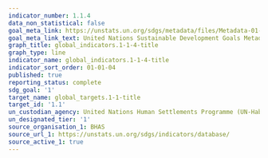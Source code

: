 ```yaml
---
indicator_number: 1.1.4
data_non_statistical: false
goal_meta_link: https://unstats.un.org/sdgs/metadata/files/Metadata-01-04-01.pdf
goal_meta_link_text: United Nations Sustainable Development Goals Metadata (pdf 894kB)
graph_title: global_indicators.1-1-4-title
graph_type: line
indicator_name: global_indicators.1-1-4-title
indicator_sort_order: 01-01-04
published: true
reporting_status: complete
sdg_goal: '1'
target_name: global_targets.1-1-title
target_id: '1.1'
un_custodian_agency: United Nations Human Settlements Programme (UN-Habitat)
un_designated_tier: '1'
source_organisation_1: BHAS
source_url_1: https://unstats.un.org/sdgs/indicators/database/
source_active_1: true
---
```

